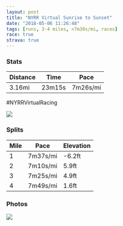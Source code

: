 ```yaml
---
layout: post
title: "NYRR Virtual Sunrise to Sunset"
date: "2018-05-06 11:26:48"
tags: [runs, 3-4 miles, <7m30s/mi, races]
race: true
strava: true
---
```


### Stats

| Distance | Time | Pace |
|----------|------|------|
|3.16mi|23m15s|7m26s/mi|

#NYRRVirtualRacing

<img src='https://maps.googleapis.com/maps/api/staticmap?maptype=roadmap&path=enc:ucbgEv_zfNzLsD\lGdCb@|BjWHjQzNvf@q@uDhA{AlIsDfAhDw@lBed@jT{BaHhRkIiBiGua@rRqHmf@&key=AIzaSyC1MId7bFpkLXNAaYhBSTb8jLyiSqzbDtM&size=800x800&markers=color:yellow|label:S|32.78411,-79.92844&markers=color:green|label:F|32.78706999999999,-79.93721'>

### Splits

| Mile | Pace | Elevation |
|------|------|-----------|
|1|7m37s/mi|-6.2ft|
|2|7m10s/mi|5.9ft|
|3|7m25s/mi|4.9ft|
|4|7m49s/mi|1.6ft|

### Photos
<img src='https://dgtzuqphqg23d.cloudfront.net/H3r3onRdXiHGiYJma-p04l6j_q-28UTHBjiFzEZjU4I-576x768.jpg'>
